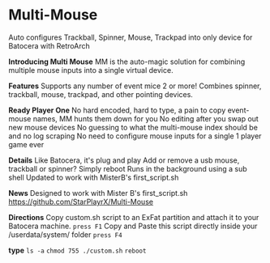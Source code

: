 # Multi-Mouse
Auto configures Trackball, Spinner, Mouse, Trackpad into only device for Batocera with RetroArch

**Introducing Multi Mouse**
MM is the  auto-magic solution for combining multiple mouse inputs into a single virtual device.

**Features**
Supports any number of event mice 2 or more!
Combines spinner, trackball, mouse, trackpad, and other pointing devices.

**Ready Player One**
No hard encoded, hard to type, a pain to copy event-mouse names, MM hunts them down for you
No editing after you swap out new mouse devices
No guessing to what the multi-mouse index should be and no log scraping
No need to configure mouse inputs for a single 1 player game ever

**Details**
Like Batocera, it's plug and play
Add or remove a usb mouse, trackball or spinner? Simply reboot
Runs in the background using a sub shell
Updated to work with MisterB's first_script.sh

**News**
Designed to work with Mister B's first_script.sh
https://github.com/StarPlayrX/Multi-Mouse

**Directions**
Copy custom.sh script to an ExFat partition and attach it to your Batocera machine.
`press F1`
Copy and Paste this script directly inside your /userdata/system/ folder
`press F4`

**type**
`ls -a`
`chmod 755 ./custom.sh`
`reboot`
